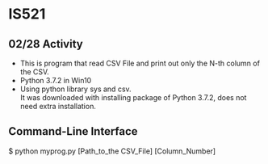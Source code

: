 # IS521 
02/28 Activity
----
* This is program that read CSV File and print out only the N-th column of the CSV.  
* Python 3.7.2 in Win10
* Using python library sys and csv.  
It was downloaded with installing package of Python 3.7.2, does not need extra installation. 

Command-Line Interface
----
$ python myprog.py [Path_to_the CSV_File] [Column_Number]
